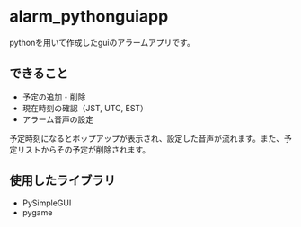 # alarm_pythonguiapp
pythonを用いて作成したguiのアラームアプリです。
## できること
* 予定の追加・削除
* 現在時刻の確認（JST, UTC, EST）
* アラーム音声の設定

予定時刻になるとポップアップが表示され、設定した音声が流れます。また、予定リストからその予定が削除されます。
## 使用したライブラリ
* PySimpleGUI
* pygame

